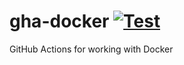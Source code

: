 # gha-docker [![Test](https://github.com/entur/gha-docker/actions/workflows/test.yaml/badge.svg?branch=main)](https://github.com/entur/gha-docker/actions/workflows/test.yaml)

GitHub Actions for working with Docker
